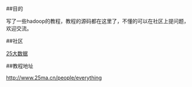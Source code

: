 ##目的

写了一些hadoop的教程，教程的源码都在这里了，不懂的可以在社区上提问题，欢迎交流。


##社区

[25大数据](http://www.25ma.cn)


##教程地址

http://www.25ma.cn/people/everything